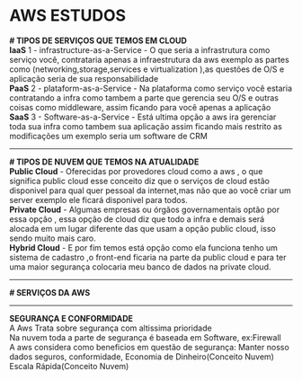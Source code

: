 # AWS ESTUDOS  
<strong># TIPOS DE SERVIÇOS QUE TEMOS EM CLOUD </strong>
<br>
<strong>IaaS</strong> 
1 - infrastructure-as-a-Service - 
O que seria a infrastrutura como serviço você, contrataria apenas a infraestrutura da aws exemplo as partes como (networking,storage,services e virtualization ),as questões de O/S e aplicação seria de sua
responsabilidade
<br>
<strong>PaaS</strong>
2 - plataform-as-a-Service -
Na plataforma como serviço você estaria contratando a infra como  tambem a parte que gerencia  seu O/S e outras coisas como middleware, assim ficando para você apenas a aplicação
<br>
<strong>SaaS</strong>
3 - Software-as-a-Service -
Está ultima opção a aws ira gerenciar toda sua infra como tambem sua aplicação assim ficando mais restrito as modificações um exemplo seria um software de CRM
______________________________________________________________________________________________________________________________________________________________________________________________________________
<strong># TIPOS DE NUVEM QUE TEMOS NA ATUALIDADE</strong>
<br>
<strong>Public Cloud</strong> - Oferecidas por provedores cloud como a aws , o que significa public cloud esse conceito diz que o serviços de cloud estão disponivel para qual quer pessoal da internet,mas não
que ao você criar um server exemplo ele ficará disponivel para todos.
<br>
<strong>Private Cloud</strong> - Algumas empresas ou órgãos governamentais optão por essa opção , essa opção de cloud diz que todo a infra e demais será alocada em um lugar diferente das que usam a opção public cloud, 
isso sendo muito mais caro.
<br>
<strong>Hybrid Cloud</strong> - E por fim temos está opção como ela funciona tenho um sistema de cadastro ,o front-end ficaria na parte da public cloud e para ter uma maior segurança colocaria meu banco de
dados na private cloud.
_____________________________________________________________________________________________________________________________________________________________________________________________________________
<strong># SERVIÇOS DA AWS </strong>

____________________________________________________________________________________________________________________________________________________________________________________________________________
<strong>SEGURANÇA E CONFORMIDADE </strong>
<br>
A Aws Trata sobre segurança com altissima prioridade
<br>
Na nuvem toda a parte de segurança é baseada em Software, ex:Firewall
<br>
A aws considera como  beneficios em questão de segurança:
Manter nosso dados seguros, conformidade, Economia de Dinheiro(Conceito Nuvem)
Escala Rápida(Conceito Nuvem)





